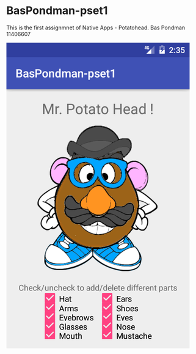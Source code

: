 # BasPondman-pset1
This is the first assignmnet of Native Apps - Potatohead.
Bas Pondman
11406607

![ScreenShot](doc/Screenshot_1478529324.png)
